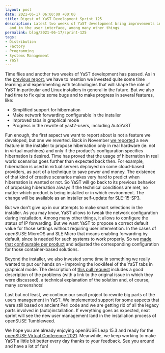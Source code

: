 ```yaml
---
layout: post
date: 2021-06-17 06:00:00 +00:00
title: Digest of YaST Development Sprint 125
description: Latest two weeks of YaST development bring improvements in the installation process
  and in the user interface, among many other things
permalink: blog/2021-06-17/sprint-125
tags:
- Distribution
- Factory
- Programming
- Systems Management
- YaST
---
```


Time flies and another two weeks of YaST development has passed. As in the [previous
report]({{site.baseurl}}/blog/2021-06-01/sprint-124), we have to mention we invested quite some
time learning and experimenting with technologies that will shape the role of YaST in particular and
Linux installers in general in the future. But we also had time to fix quite some bugs and to make
progress in several features, like:

- Simplified support for hibernation
- Make network forwarding configurable in the installer
- Improved tabs in graphical mode
- Progress in the rewrite of yast2-users, including AutoYaST

Fun enough, the first aspect we want to report about is not a feature we developed, but one we
reverted. Back in November [we reported]({{site.baseurl}}/blog/2020-11-24/sprint-113) a new
feature in the installer to propose hibernation only in real hardware (ie. not in virtual machines)
and only if the product's configuration specifies hibernation is desired. Time has proved that the
usage of hibernation in real world scenarios goes further than expected back then. For example,
hibernation is used in virtual servers deployed on some cloud-based providers, as part of a
technique to save power and money. The existence of that kind of creative scenarios makes very hard
to predict when hibernation is wanted or not. So YaST will go back to its previous behavior of
proposing hibernation always if the technical conditions are met, no matter which product is being
installed or in which environment. The change will be available as an installer self-update for
SLE-15-SP3.

But we don't give up in our attempts to make smart selections in the installer. As you may know,
YaST allows to tweak the network configuration during installation. Among many other things, it
allows to configure the status of IP forwarding. But we want YaST to propose a correct default value
for those settings without requiring user intervention. In the cases of openSUSE MicroOS and SLE
Micro that means enabling forwarding by default, since is needed for such systems to work properly.
So we [made that configurable per product](https://github.com/yast/yast-network/pull/1229) and
adjusted the corresponding configuration for those container-based solutions.

Beyond the installer, we also invested some time in something we really wanted to put our hands on -
improving the look&feel of the YaST tabs in graphical mode. The description of [this pull
request](https://github.com/libyui/libyui/pull/31) includes a good description of the problems (with
a link to the original issue in which they were discussed), a technical explanation of the solution
and, of course, many screenshots!

Last but not least, we continue our small project to rewrite big parts of the users management in
YaST. We implemented support for some aspects that were still based on ancient Perl code and we are
getting rid of all the legacy parts involved in (auto)installation. If everything goes as expected,
next sprint will see the new user management land in the installation process of openSUSE
Tumbleweed.

We hope you are already enjoying openSUSE Leap 15.3 and ready for the [openSUSE Virtual Conference
2021](https://events.opensuse.org/conferences/oSVC21). Meanwhile, we keep working to make YaST a
little bit better every day thanks to your feedback. See you around and have a lot of fun!
